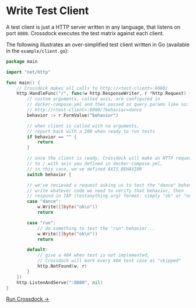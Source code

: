 # Write Test Client

A test client is just a HTTP server written in any language, that listens on port `8080`.
Crossdock executes the test matrix against each client.

The following illustrates an over-simplified test client written in Go (available in the `example/client.go`):

```go
package main

import "net/http"

func main() {
	// Crossdock makes all calls to http://<test-client>:8080/
	http.HandleFunc("/", func(w http.ResponseWriter, r *http.Request) {
		// custom arguments, called axis, are configured in
		// docker-compose.yml and then passed as query params like so:
		// http://<test-client>:8080/?behavior=dance
		behavior := r.FormValue("behavior")

		// when client is called with no arguments,
		// report back with a 200 when ready to run tests
		if behavior == "" {
			return
		}

		// once the client is ready, Crossdock will make an HTTP request
		// to / with axis you defined in docker-compose.yml,
		// in this case, we've defined AXIS_BEHAVIOR
		switch behavior {

		// we've recieved a request asking us to test the "dance" behavior,
		// write whatever code we need to verify that behavior, then
		// respond in TAP (testanything.org) format: simply "ok" or "not ok"
		case "dance":
			w.Write([]byte("ok\n"))
			return

		case "run":
			// do something to test the "run" behavior...
			w.Write([]byte("ok\n"))
			return

		default:
			// give a 404 when test is not implemented,
			// Crossdock will mark every 404 test case as "skipped"
			http.NotFound(w, r)
		}
	})
	http.ListenAndServe(":8080", nil)
}
```

[Run Crossdock →](run-crossdock.md)
